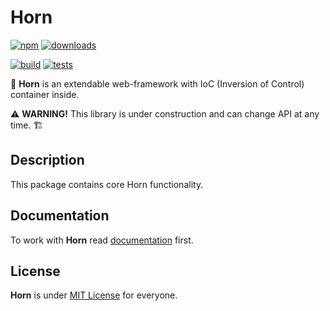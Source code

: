 # Horn
[![npm](https://img.shields.io/npm/v/@hornts/core)](https://www.npmjs.com/package/@hornts/core)
[![downloads](https://img.shields.io/npm/dm/@hornts/core)](https://www.npmjs.com/package/@hornts/core)

[![build](https://github.com/hornts/horn/actions/workflows/build.yml/badge.svg?branch=master)](https://github.com/hornts/horn/actions/workflows/build.yml)
[![tests](https://github.com/hornts/horn/actions/workflows/tests.yml/badge.svg?branch=master)](https://github.com/hornts/horn/actions/workflows/tests.yml)

🦄 **Horn** is an extendable web-framework with IoC (Inversion of Control) container inside.

⚠️ **WARNING!** This library is under construction and can change API at any time. 🏗

## Description

This package contains core Horn functionality.

## Documentation

To work with **Horn** read [documentation](https://hornts.github.io/horn) first.

## License
**Horn** is under [MIT License](https://github.com/hornts/horn/blob/master/LICENSE) for everyone.
